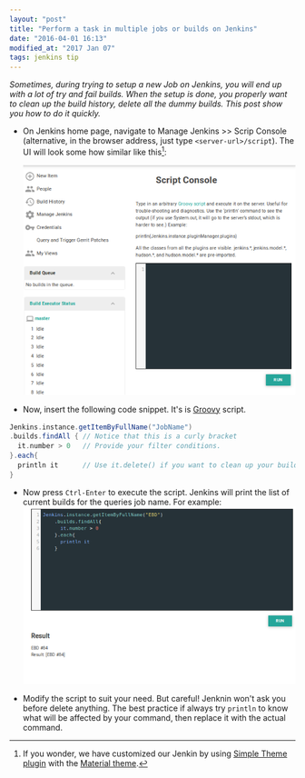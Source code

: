 ```yaml
---
layout: "post"
title: "Perform a task in multiple jobs or builds on Jenkins"
date: "2016-04-01 16:13"
modified_at: "2017 Jan 07"
tags: jenkins tip
---
```


_Sometimes, during trying to setup a new Job on Jenkins, you will end up with a
lot of try and fail builds. When the setup is done, you properly want to clean
up the build history, delete all the dummy builds. This post show you how to do
it quickly._

* On Jenkins home page, navigate to Manage Jenkins >> Scrip Console
  (alternative, in the browser address, just type `<server-url>/script`). The UI
  will look some how similar like this[^jenkins_theme]:

  ![Jenkins Script Console image](/images/2016-04-01/jenkins-script-console.png)


* Now, insert the following code snippet. It's is [Groovy](http://www.groovy-lang.org/) script.


```groovy
Jenkins.instance.getItemByFullName("JobName")
.builds.findAll { // Notice that this is a curly bracket
  it.number > 0   // Provide your filter conditions.
}.each{
  println it      // Use it.delete() if you want to clean up your build history.
}
```

* Now press `Ctrl-Enter` to execute the script. Jenkins will print the list of
  current builds for the queries job name. For example:
  ![Scripts run result image](/images/2016-04-01/script-result.png)


* Modify the script to suit your need. But careful! Jenknin won't ask you
  before delete anything. The best practice if always try `println` to know
  what will be affected by your command, then replace it with the actual
  command.

[^jenkins_theme]: If you wonder, we have customized our Jenkin by using [Simple Theme plugin](https://wiki.jenkins-ci.org/display/JENKINS/Simple+Theme+Plugin) with the [Material theme](afonsof.com/jenkins-material-theme/).
